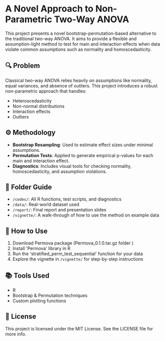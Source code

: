 # A Novel Approach to Non-Parametric Two-Way ANOVA

This project presents a novel bootstrap-permutation-based alternative to the traditional two-way ANOVA. It aims to provide a flexible and assumption-light method to test for main and interaction effects when data violate common assumptions such as normality and homoscedasticity.

## 🔍 Problem

Classical two-way ANOVA relies heavily on assumptions like normality, equal variances, and absence of outliers. This project introduces a robust non-parametric approach that handles:

- Heteroscedasticity
- Non-normal distributions
- Interaction effects
- Outliers

## ⚙️ Methodology

- **Bootstrap Resampling**: Used to estimate effect sizes under minimal assumptions.
- **Permutation Tests**: Applied to generate empirical p-values for each main and interaction effect.
- **Diagnostics**: Includes visual tools for checking normality, homoscedasticity, and assumption violations.

## 📂 Folder Guide

- `/codes/`: All R functions, test scripts, and diagnostics
- `/data/`: Real-world dataset used
- `/report/`: Final report and presentation slides
- `/vignette/`: A walk-through of how to use the method on example data

## 🧪 How to Use

1. Download Permova package (Permova_0.1.0.tar.gz folder ) 
2. Install 'Permova' library in R
3. Run the 'stratified_perm_test_sequential' function for your data
4. Explore the vignette in `/vignette/` for step-by-step instructions

## 📚 Tools Used

- R 
- Bootstrap & Permutation techniques
- Custom plotting functions

## 📜 License

This project is licensed under the MIT License. See the LICENSE file for more info.

